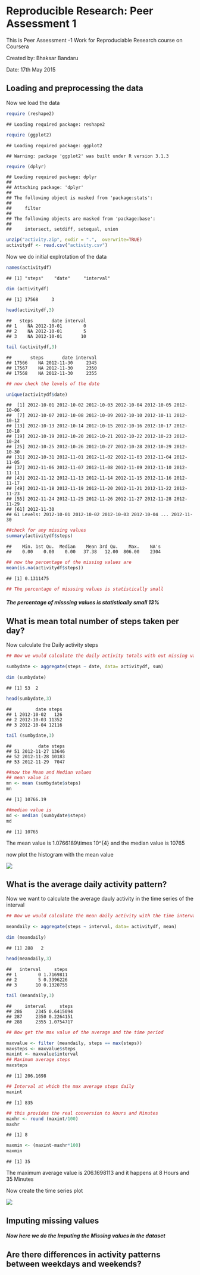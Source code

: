 # Reproducible Research: Peer Assessment 1
 This is Peer Assessment -1 Work for 
 Reproduciable Research course on Coursera
 
 Created by: Bhaksar Bandaru

 Date: 17th May 2015


## Loading and preprocessing the data

Now we load the data 


```r
require (reshape2)
```

```
## Loading required package: reshape2
```

```r
require (ggplot2)
```

```
## Loading required package: ggplot2
```

```
## Warning: package 'ggplot2' was built under R version 3.1.3
```

```r
require (dplyr)
```

```
## Loading required package: dplyr
## 
## Attaching package: 'dplyr'
## 
## The following object is masked from 'package:stats':
## 
##     filter
## 
## The following objects are masked from 'package:base':
## 
##     intersect, setdiff, setequal, union
```

```r
unzip("activity.zip", exdir = ".",  overwrite=TRUE)
activitydf <- read.csv("activity.csv")
```
 

Now we do initial explrotation of the data


```r
names(activitydf) 
```

```
## [1] "steps"    "date"     "interval"
```

```r
dim (activitydf)
```

```
## [1] 17568     3
```

```r
head(activitydf,3)
```

```
##   steps       date interval
## 1    NA 2012-10-01        0
## 2    NA 2012-10-01        5
## 3    NA 2012-10-01       10
```

```r
tail (activitydf,3)
```

```
##       steps       date interval
## 17566    NA 2012-11-30     2345
## 17567    NA 2012-11-30     2350
## 17568    NA 2012-11-30     2355
```

```r
## now check the levels of the date

unique(activitydf$date)
```

```
##  [1] 2012-10-01 2012-10-02 2012-10-03 2012-10-04 2012-10-05 2012-10-06
##  [7] 2012-10-07 2012-10-08 2012-10-09 2012-10-10 2012-10-11 2012-10-12
## [13] 2012-10-13 2012-10-14 2012-10-15 2012-10-16 2012-10-17 2012-10-18
## [19] 2012-10-19 2012-10-20 2012-10-21 2012-10-22 2012-10-23 2012-10-24
## [25] 2012-10-25 2012-10-26 2012-10-27 2012-10-28 2012-10-29 2012-10-30
## [31] 2012-10-31 2012-11-01 2012-11-02 2012-11-03 2012-11-04 2012-11-05
## [37] 2012-11-06 2012-11-07 2012-11-08 2012-11-09 2012-11-10 2012-11-11
## [43] 2012-11-12 2012-11-13 2012-11-14 2012-11-15 2012-11-16 2012-11-17
## [49] 2012-11-18 2012-11-19 2012-11-20 2012-11-21 2012-11-22 2012-11-23
## [55] 2012-11-24 2012-11-25 2012-11-26 2012-11-27 2012-11-28 2012-11-29
## [61] 2012-11-30
## 61 Levels: 2012-10-01 2012-10-02 2012-10-03 2012-10-04 ... 2012-11-30
```

```r
##check for any missing values
summary(activitydf$steps)
```

```
##    Min. 1st Qu.  Median    Mean 3rd Qu.    Max.    NA's 
##    0.00    0.00    0.00   37.38   12.00  806.00    2304
```

```r
## now the percentage of the missing values are 
mean(is.na(activitydf$steps))
```

```
## [1] 0.1311475
```

```r
## The percentage of misssing values is statistically small 
```
##### The percentage of misssing values is statistically small 13%

## What is mean total number of steps taken per day?

Now calculate the Daily activity steps 


```r
## Now we would calculate the daily activity totals with out missing value 

sumbydate <- aggregate(steps ~ date, data= activitydf, sum)

dim (sumbydate)
```

```
## [1] 53  2
```

```r
head(sumbydate,3)
```

```
##         date steps
## 1 2012-10-02   126
## 2 2012-10-03 11352
## 3 2012-10-04 12116
```

```r
tail (sumbydate,3)
```

```
##          date steps
## 51 2012-11-27 13646
## 52 2012-11-28 10183
## 53 2012-11-29  7047
```

```r
##now the Mean and Median values
## mean value is 
mn <- mean (sumbydate$steps)
mn 
```

```
## [1] 10766.19
```

```r
##median value is 
md <- median (sumbydate$steps)
md
```

```
## [1] 10765
```
The mean value is 1.0766189\times 10^{4} and the median value is 10765 

now plot the histogram with the mean value

![](PA1_template_files/figure-html/unnamed-chunk-1-1.png) 

## What is the average daily activity pattern?

Now we want to calculate the average dauly activity in the time series of the interval


```r
## Now we would calculate the mean daily activity with the time interval 

meandaily <- aggregate(steps ~ interval, data= activitydf, mean)

dim (meandaily)
```

```
## [1] 288   2
```

```r
head(meandaily,3)
```

```
##   interval     steps
## 1        0 1.7169811
## 2        5 0.3396226
## 3       10 0.1320755
```

```r
tail (meandaily,3)
```

```
##     interval     steps
## 286     2345 0.6415094
## 287     2350 0.2264151
## 288     2355 1.0754717
```

```r
## Now get the max value of the average and the time period

maxvalue <- filter (meandaily, steps == max(steps))
maxsteps <- maxvalue$steps
maxint <- maxvalue$interval
## Maximum average steps
maxsteps
```

```
## [1] 206.1698
```

```r
## Interval at which the max average steps daily
maxint
```

```
## [1] 835
```

```r
## this provides the real conversion to Hours and Minutes
maxhr <- round (maxint/100)
maxhr
```

```
## [1] 8
```

```r
maxmin <- (maxint-maxhr*100)
maxmin
```

```
## [1] 35
```
The maximum average value is 206.1698113 and it happens at 8 Hours and 35 Minutes

Now create the time series plot
 
![](PA1_template_files/figure-html/unnamed-chunk-2-1.png) 


## Imputing missing values

##### Now here we do the Imputing the Missing values in the dataset


## Are there differences in activity patterns between weekdays and weekends?
